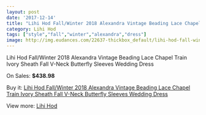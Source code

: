 ```yaml
---
layout: post
date: '2017-12-14'
title: "Lihi Hod Fall/Winter 2018 Alexandra Vintage Beading Lace Chapel Train Ivory Sheath Fall V-Neck Butterfly Sleeves Wedding Dress"
category: Lihi Hod
tags: ["style","fall","winter","alexandra","dress"]
image: http://img.eudances.com/22637-thickbox_default/lihi-hod-fall-winter-2018-alexandra-vintage-beading-lace-chapel-train-ivory-sheath-fall-v-neck-butterfly-sleeves-wedding-dress.jpg
---
```

Lihi Hod Fall/Winter 2018 Alexandra Vintage Beading Lace Chapel Train Ivory Sheath Fall V-Neck Butterfly Sleeves Wedding Dress

On Sales: **$438.98**
<a href="https://www.eudances.com/en/lihi-hod/7246-lihi-hod-fall-winter-2018-alexandra-vintage-beading-lace-chapel-train-ivory-sheath-fall-v-neck-butterfly-sleeves-wedding-dress.html"><amp-img layout="responsive" width="600" height="600" src="//img.eudances.com/22637-thickbox_default/lihi-hod-fall-winter-2018-alexandra-vintage-beading-lace-chapel-train-ivory-sheath-fall-v-neck-butterfly-sleeves-wedding-dress.jpg" alt="Lihi Hod Fall/Winter 2018 Alexandra Vintage Beading Lace Chapel Train Ivory Sheath Fall V-Neck Butterfly Sleeves Wedding Dress 0" /></a>
<a href="https://www.eudances.com/en/lihi-hod/7246-lihi-hod-fall-winter-2018-alexandra-vintage-beading-lace-chapel-train-ivory-sheath-fall-v-neck-butterfly-sleeves-wedding-dress.html"><amp-img layout="responsive" width="600" height="600" src="//img.eudances.com/22640-thickbox_default/lihi-hod-fall-winter-2018-alexandra-vintage-beading-lace-chapel-train-ivory-sheath-fall-v-neck-butterfly-sleeves-wedding-dress.jpg" alt="Lihi Hod Fall/Winter 2018 Alexandra Vintage Beading Lace Chapel Train Ivory Sheath Fall V-Neck Butterfly Sleeves Wedding Dress 1" /></a>
<a href="https://www.eudances.com/en/lihi-hod/7246-lihi-hod-fall-winter-2018-alexandra-vintage-beading-lace-chapel-train-ivory-sheath-fall-v-neck-butterfly-sleeves-wedding-dress.html"><amp-img layout="responsive" width="600" height="600" src="//img.eudances.com/22639-thickbox_default/lihi-hod-fall-winter-2018-alexandra-vintage-beading-lace-chapel-train-ivory-sheath-fall-v-neck-butterfly-sleeves-wedding-dress.jpg" alt="Lihi Hod Fall/Winter 2018 Alexandra Vintage Beading Lace Chapel Train Ivory Sheath Fall V-Neck Butterfly Sleeves Wedding Dress 2" /></a>
<a href="https://www.eudances.com/en/lihi-hod/7246-lihi-hod-fall-winter-2018-alexandra-vintage-beading-lace-chapel-train-ivory-sheath-fall-v-neck-butterfly-sleeves-wedding-dress.html"><amp-img layout="responsive" width="600" height="600" src="//img.eudances.com/22638-thickbox_default/lihi-hod-fall-winter-2018-alexandra-vintage-beading-lace-chapel-train-ivory-sheath-fall-v-neck-butterfly-sleeves-wedding-dress.jpg" alt="Lihi Hod Fall/Winter 2018 Alexandra Vintage Beading Lace Chapel Train Ivory Sheath Fall V-Neck Butterfly Sleeves Wedding Dress 3" /></a>

Buy it: [Lihi Hod Fall/Winter 2018 Alexandra Vintage Beading Lace Chapel Train Ivory Sheath Fall V-Neck Butterfly Sleeves Wedding Dress](https://www.eudances.com/en/lihi-hod/7246-lihi-hod-fall-winter-2018-alexandra-vintage-beading-lace-chapel-train-ivory-sheath-fall-v-neck-butterfly-sleeves-wedding-dress.html "Lihi Hod Fall/Winter 2018 Alexandra Vintage Beading Lace Chapel Train Ivory Sheath Fall V-Neck Butterfly Sleeves Wedding Dress")

View more: [Lihi Hod](https://www.eudances.com/en/112-lihi-hod "Lihi Hod")